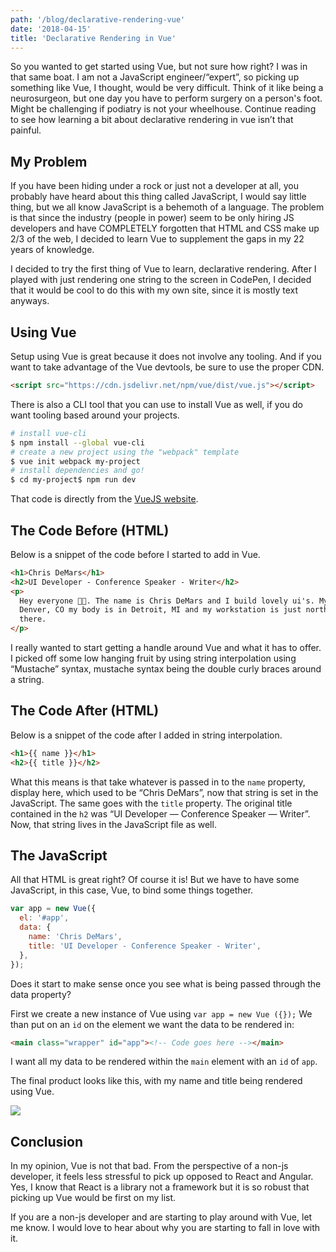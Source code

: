 ```yaml
---
path: '/blog/declarative-rendering-vue'
date: '2018-04-15'
title: 'Declarative Rendering in Vue'
---
```


So you wanted to get started using Vue, but not sure how right? I was in that same boat. I am not a JavaScript engineer/“expert”, so picking up something like Vue, I thought, would be very difficult. Think of it like being a neurosurgeon, but one day you have to perform surgery on a person's foot. Might be challenging if podiatry is not your wheelhouse. Continue reading to see how learning a bit about declarative rendering in vue isn’t that painful.

## My Problem

If you have been hiding under a rock or just not a developer at all, you probably have heard about this thing called JavaScript, I would say little thing, but we all know JavaScript is a behemoth of a language. The problem is that since the industry (people in power) seem to be only hiring JS developers and have COMPLETELY forgotten that HTML and CSS make up 2/3 of the web, I decided to learn Vue to supplement the gaps in my 22 years of knowledge.

I decided to try the first thing of Vue to learn, declarative rendering. After I played with just rendering one string to the screen in CodePen, I decided that it would be cool to do this with my own site, since it is mostly text anyways.

## Using Vue

Setup using Vue is great because it does not involve any tooling. And if you want to take advantage of the Vue devtools, be sure to use the proper CDN.

```html
<script src="https://cdn.jsdelivr.net/npm/vue/dist/vue.js"></script>
```

There is also a CLI tool that you can use to install Vue as well, if you do want tooling based around your projects.

```bash
# install vue-cli
$ npm install --global vue-cli
# create a new project using the "webpack" template
$ vue init webpack my-project
# install dependencies and go!
$ cd my-project$ npm run dev
```

That code is directly from the [VueJS website](https://vuejs.org/v2/guide/installation.html).

## The Code Before (HTML)

Below is a snippet of the code before I started to add in Vue.

```html
<h1>Chris DeMars</h1>
<h2>UI Developer - Conference Speaker - Writer</h2>
<p>
  Hey everyone 👋🏻. The name is Chris DeMars and I build lovely ui's. My ❤️ is in
  Denver, CO my body is in Detroit, MI and my workstation is just north of
  there.
</p>
```

I really wanted to start getting a handle around Vue and what it has to offer. I picked off some low hanging fruit by using string interpolation using “Mustache” syntax, mustache syntax being the double curly braces around a string.

## The Code After (HTML)

Below is a snippet of the code after I added in string interpolation.

```html
<h1>{{ name }}</h1>
<h2>{{ title }}</h2>
```

What this means is that take whatever is passed in to the `name` property, display here, which used to be “Chris DeMars”, now that string is set in the JavaScript. The same goes with the `title` property. The original title contained in the `h2` was “UI Developer — Conference Speaker — Writer”. Now, that string lives in the JavaScript file as well.

## The JavaScript

All that HTML is great right? Of course it is! But we have to have some JavaScript, in this case, Vue, to bind some things together.

```javascript
var app = new Vue({
  el: '#app',
  data: {
    name: 'Chris DeMars',
    title: 'UI Developer - Conference Speaker - Writer',
  },
});
```

Does it start to make sense once you see what is being passed through the data property?

First we create a new instance of Vue using `var app = new Vue ({});` We than put on an `id` on the element we want the data to be rendered in:

```html
<main class="wrapper" id="app"><!-- Code goes here --></main>
```

I want all my data to be rendered within the `main` element with an `id` of `app`.

The final product looks like this, with my name and title being rendered using Vue.

![](https://miro.medium.com/max/5760/1*PuH85n-itFklrpcDg50azQ.png)

## Conclusion

In my opinion, Vue is not that bad. From the perspective of a non-js developer, it feels less stressful to pick up opposed to React and Angular. Yes, I know that React is a library not a framework but it is so robust that picking up Vue would be first on my list.

If you are a non-js developer and are starting to play around with Vue, let me know. I would love to hear about why you are starting to fall in love with it.
